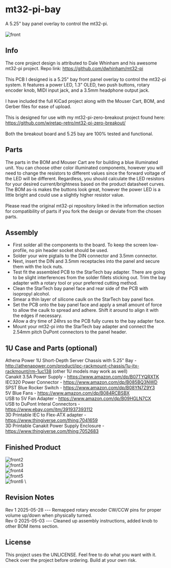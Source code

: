 # mt32-pi-bay
A 5.25" bay panel overlay to control the mt32-pi. 
\
\
![front](front.png)

## Info
The core project design is attributed to Dale Whinham and his awesome mt32-pi project. Repo link: https://github.com/dwhinham/mt32-pi
\
\
This PCB I designed is a 5.25" bay front panel overlay to control the mt32-pi system. It features a power LED, 1.3" OLED, two push buttons, rotary encoder knob, MIDI input jack, and a 3.5mm headphone output jack.
\
\
I have included the full KiCad project along with the Mouser Cart, BOM, and Gerber files for ease of upload.
\
\
This is designed for use with my mt32-pi-zero-breakout project found here: https://github.com/wiretap-retro/mt32-pi-zero-breakout/
\
\
Both the breakout board and 5.25 bay are 100% tested and functional. 

## Parts
The parts in the BOM and Mouser Cart are for building a blue illuminated unit. You can choose other color illuminated components, however you will need to change the resistors to different values since the forward voltage of the LED will be different. Regardless, you should calculate the LED resistors for your desired current/brightness based on the product datasheet curves. The BOM as-is makes the buttons look great, however the power LED is a little bright and could use a slightly higher resistor value.
\
\
Please read the original mt32-pi repository linked in the information section for compatibility of parts if you fork the design or deviate from the chosen parts.

## Assembly
- First solder all the components to the board. To keep the screen low-profile, no pin header socket should be used.
- Solder your wire pigtails to the DIN connector and 3.5mm connector.
- Next, insert the DIN and 3.5mm receptacles into the panel and secure them with the lock nuts.
- Test fit the assembled PCB to the StarTech bay adapter. There are going to be slight interferences from the solder fillets sticking out. Trim the bay adapter with a rotary tool or your preferred cutting method. 
- Clean the StarTech bay panel face and rear side of the PCB with isopropyl alcohol.
- Smear a thin layer of silicone caulk on the StarTech bay panel face.
- Set the PCB onto the bay panel face and apply a small amount of force to allow the caulk to spread and adhere. Shift it around to align it with the edges if necessary. 
- Allow a dry time of 24hrs so the PCB fully cures to the bay adapter face.
- Mount your mt32-pi into the StarTech bay adapter and connect the 2.54mm pitch DuPont connectors to the panel header.

## 1U Case and Parts (optional)
Athena Power 1U Short-Depth Server Chassis with 5.25" Bay - http://athenapower.com/product/ipc-rackmount-chassis/1u-itx-rackmount/rm-1uc138 (other 1U models may work as well) \
Canakit 3.5A Power Supply - https://www.amazon.com/dp/B07TYQRXTK \
IEC320 Power Connector - https://www.amazon.com/dp/B085BQ3NWD \
SPST Blue Rocker Switch - https://www.amazon.com/dp/B08YN7Z9Y3 \
5V Blue Fans - https://www.amazon.com/dp/B084RCBSBX \
USB to 5V Fan Adapter - https://www.amazon.com/dp/B09HGLN7CX \
USB to DuPont Interal Connectors - https://www.ebay.com/itm/391937393112 \
3D Printable IEC to Flex-ATX adapter - https://www.thingiverse.com/thing:7041659 \
3D Printable Canakit Power Supply Enclosure - https://www.thingiverse.com/thing:7052683


## Finished Product

![front2](front-real.png)
\
![front3](front-working.jpg)
\
![front4](rack-inside.jpg)
\
![front5](wired.jpg)
\
![front6](rack.jpg)
\
## Revision Notes
Rev 1 2025-05-28 --- Remapped rotary encoder CW/CCW pins for proper volume up/down when physically turned. \
Rev 0 2025-05-03 --- Cleaned up assembly instructions, added knob to other BOM items section.

## License
This project uses the UNLICENSE. Feel free to do what you want with it. Check over the project before ordering. Build at your own risk.
